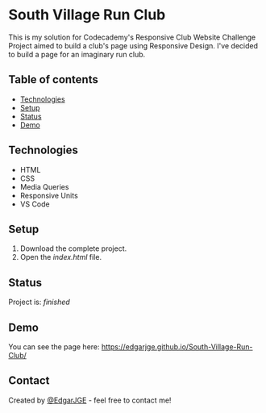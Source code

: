 # South Village Run Club 
This is my solution for Codecademy's Responsive Club Website Challenge Project aimed to build a club's page using Responsive Design. I've decided to build a page for an imaginary run club.

## Table of contents
* [Technologies](#technologies)
* [Setup](#setup)
* [Status](#status)
* [Demo](#demo)

## Technologies
* HTML
* CSS
* Media Queries
* Responsive Units
* VS Code

## Setup
1. Download the complete project.
2. Open the *index.html* file.

## Status
Project is: _finished_

## Demo
You can see the page here: https://edgarjge.github.io/South-Village-Run-Club/

## Contact
Created by [@EdgarJGE](https://www.instagram.com/edgarjge/) - feel free to contact me!

